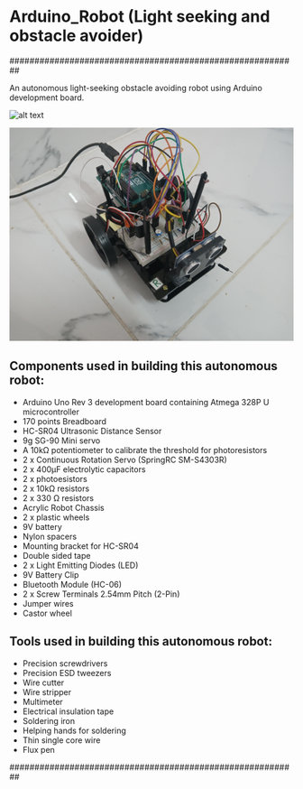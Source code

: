 # Arduino_Robot (Light seeking and obstacle avoider)

##########################################################

An autonomous light-seeking obstacle avoiding robot using
Arduino development board.

![alt text](https://github.com/abhay498/Arduino_Robot/blob/main/Arduino_Robot_in_Action_Perfect_Navigation_first_release_2nd_part.gif)

![alt text](https://github.com/abhay498/Arduino-Robot/blob/main/Arduino_robot_first_release_3rd_part_picture_1.jpg?raw=true)

Components used in building this autonomous robot:
----------------------------------------------------------

- Arduino Uno Rev 3 development board containing Atmega 328P U microcontroller
- 170 points Breadboard  
- HC-SR04 Ultrasonic Distance Sensor 
- 9g SG-90 Mini servo
- A 10kΩ potentiometer to calibrate the threshold for photoresistors
- 2 x Continuous Rotation Servo (SpringRC SM-S4303R) 
- 2 x 400μF electrolytic capacitors
- 2 x photoesistors 
- 2 x 10kΩ resistors 
- 2 x 330 Ω resistors
- Acrylic Robot Chassis 
- 2 x plastic wheels
- 9V battery
- Nylon spacers
- Mounting bracket for HC-SR04
- Double sided tape
- 2 x Light Emitting Diodes (LED)
- 9V Battery Clip
- Bluetooth Module (HC-06)
- 2 x Screw Terminals 2.54mm Pitch (2-Pin)
- Jumper wires
- Castor wheel

Tools used in building this autonomous robot:
----------------------------------------------------------
- Precision screwdrivers
- Precision ESD tweezers
- Wire cutter
- Wire stripper
- Multimeter
- Electrical insulation tape
- Soldering iron
- Helping hands for soldering
- Thin single core wire
- Flux pen

##########################################################
